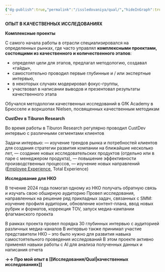```yaml
---
{"dg-publish":true,"permalink":"/issledovaniya/qual/","hideInGraph":true}
---
```


**ОПЫТ В КАЧЕСТВЕННЫХ ИССЛЕДОВАНИЯХ**

**Комплексные проекты** 

С самого начала работы в отрасли специализировался на определенных рынках, где часто управлял **комплексными проектами, состоящими из качественного и количественного этапов**: 
- определял цели для этапов, предлагал методологию, создавал «гайды», 
- самостоятельно проводил первые глубинные и / или экспертные интервью, 
- в некоторых случаях модерировал фокус-группы,
- участвовал в  написании выводов и презентовал результаты качественного этапа

Обучался методологии качественных исследований в GfK Academy в Брюсселе и  воркшопах Nielsen, посвященных качественным методикам

**СustDev в Tiburon Research**

Во время работы в Tiburon Research регулярно проводил CustDev интервью с различными сегментами клиентов 

Задачи интервью:
— изучение трендов рынка и потребностей клиентов для создания стратегии развития компании на ближайшие несколько лет,
— создание новых  исследовательских продуктов (отдельно или в паре с менеджером продукта),
— повышение эффективности производственных процессов,
— изучение новых направлений ([Employee Experience](https://incrussiaru/share/korporativnye-ii-oprosy-v-biznese/), Total Experience)

**Исследование для НКО**

В течение 2024 года  помогал одному из НКО получать обратную связь и изучать свою обширную аудиторию  Провел исследования, направленных на решение ряд прикладных задач, связанных с SMM: изучение профиля аудитории, обновление контент-плана, ввод новых рубрик и форматов, коррекция TOV,  запуск медиа-кампании флагманского проекта 

В рамках проекта провел порядка 30 глубинных интервью с аудиторией различных медиа-каналов В интервью также принимал участие представители НКО – это было нужно для развития навыка самостоятельного проведения исследований
В этом проекте активно применял навыки работы с AI для анализа полученных данных и написания отчета

**→→ Про мой опыт в [[Исследования/Qual\|качественных исследованиях]]**








